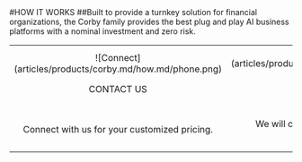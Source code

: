 <div class="product-how" markdown="1">
#HOW IT WORKS
##Built to provide a turnkey solution for financial organizations, the Corby family provides the best plug and play AI business platforms with a nominal investment and zero risk.
<br/>

|   |   |   |
|:------:|:----------:|:----------:|
| ![Connect] (articles/products/corby.md/how.md/phone.png)<p class="how-title">CONTACT US</p><br/><p class="how-description">Connect with us for your customized pricing.</p> | ![Configure] (articles/products/corby.md/how.md/configure.png)<p class="how-title">CONFIGURE & INSTALL</p><br/><p class="how-description">We will configure and customize for your organization.</p> | ![Done] (articles/products/corby.md/how.md/done.png)<p class="how-title">YAY! DONE</p><br/><p class="how-description">Well that was simple!  Now focus on what you do best with happy clients!</p > |
</div>